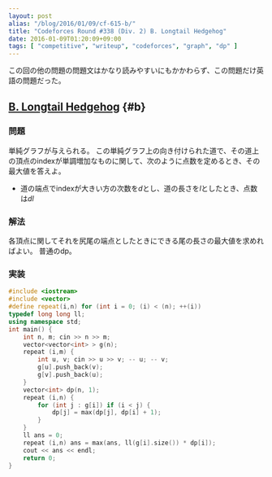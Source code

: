 ```yaml
---
layout: post
alias: "/blog/2016/01/09/cf-615-b/"
title: "Codeforces Round #338 (Div. 2) B. Longtail Hedgehog"
date: 2016-01-09T01:20:09+09:00
tags: [ "competitive", "writeup", "codeforces", "graph", "dp" ]
---
```


この回の他の問題の問題文はかなり読みやすいにもかかわらず、この問題だけ英語の問題だった。

## [B. Longtail Hedgehog](http://codeforces.com/contest/615/problem/B) {#b}

### 問題

単純グラフが与えられる。
この単純グラフ上の向き付けられた道で、その道上の頂点のindexが単調増加なものに関して、次のように点数を定めるとき、その最大値を答えよ。

-   道の端点でindexが大きい方の次数を$d$とし、道の長さを$l$としたとき、点数は$dl$

### 解法

各頂点に関してそれを尻尾の端点としたときにできる尾の長さの最大値を求めればよい。
普通のdp。

### 実装

``` c++
#include <iostream>
#include <vector>
#define repeat(i,n) for (int i = 0; (i) < (n); ++(i))
typedef long long ll;
using namespace std;
int main() {
    int n, m; cin >> n >> m;
    vector<vector<int> > g(n);
    repeat (i,m) {
        int u, v; cin >> u >> v; -- u; -- v;
        g[u].push_back(v);
        g[v].push_back(u);
    }
    vector<int> dp(n, 1);
    repeat (i,n) {
        for (int j : g[i]) if (i < j) {
            dp[j] = max(dp[j], dp[i] + 1);
        }
    }
    ll ans = 0;
    repeat (i,n) ans = max(ans, ll(g[i].size()) * dp[i]);
    cout << ans << endl;
    return 0;
}
```
